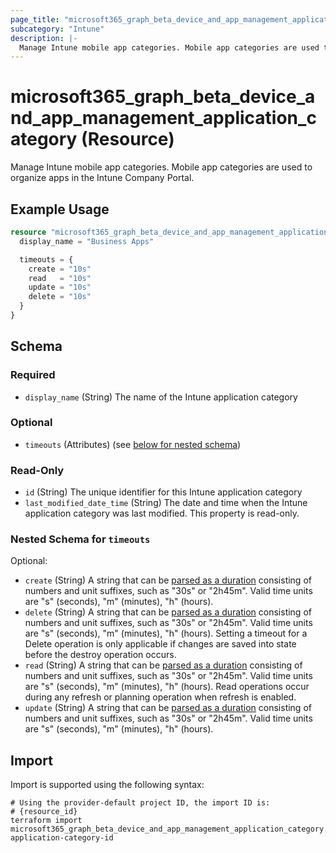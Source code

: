 ```yaml
---
page_title: "microsoft365_graph_beta_device_and_app_management_application_category Resource - terraform-provider-microsoft365"
subcategory: "Intune"
description: |-
  Manage Intune mobile app categories. Mobile app categories are used to organize apps in the Intune Company Portal.
---
```


# microsoft365_graph_beta_device_and_app_management_application_category (Resource)

Manage Intune mobile app categories. Mobile app categories are used to organize apps in the Intune Company Portal.

## Example Usage

```terraform
resource "microsoft365_graph_beta_device_and_app_management_application_category" "example" {
  display_name = "Business Apps"

  timeouts = {
    create = "10s"
    read   = "10s"
    update = "10s"
    delete = "10s"
  }
}
```

<!-- schema generated by tfplugindocs -->
## Schema

### Required

- `display_name` (String) The name of the Intune application category

### Optional

- `timeouts` (Attributes) (see [below for nested schema](#nestedatt--timeouts))

### Read-Only

- `id` (String) The unique identifier for this Intune application category
- `last_modified_date_time` (String) The date and time when the Intune application category was last modified. This property is read-only.

<a id="nestedatt--timeouts"></a>
### Nested Schema for `timeouts`

Optional:

- `create` (String) A string that can be [parsed as a duration](https://pkg.go.dev/time#ParseDuration) consisting of numbers and unit suffixes, such as "30s" or "2h45m". Valid time units are "s" (seconds), "m" (minutes), "h" (hours).
- `delete` (String) A string that can be [parsed as a duration](https://pkg.go.dev/time#ParseDuration) consisting of numbers and unit suffixes, such as "30s" or "2h45m". Valid time units are "s" (seconds), "m" (minutes), "h" (hours). Setting a timeout for a Delete operation is only applicable if changes are saved into state before the destroy operation occurs.
- `read` (String) A string that can be [parsed as a duration](https://pkg.go.dev/time#ParseDuration) consisting of numbers and unit suffixes, such as "30s" or "2h45m". Valid time units are "s" (seconds), "m" (minutes), "h" (hours). Read operations occur during any refresh or planning operation when refresh is enabled.
- `update` (String) A string that can be [parsed as a duration](https://pkg.go.dev/time#ParseDuration) consisting of numbers and unit suffixes, such as "30s" or "2h45m". Valid time units are "s" (seconds), "m" (minutes), "h" (hours).

## Import

Import is supported using the following syntax:

```shell
# Using the provider-default project ID, the import ID is:
# {resource_id}
terraform import microsoft365_graph_beta_device_and_app_management_application_category.example application-category-id
```

